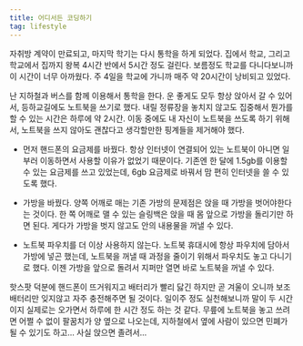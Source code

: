 ```yaml
---
title: 어디서든 코딩하기
tag: lifestyle
---
```

자취방 계약이 만료되고, 마지막 학기는 다시 통학을 하게 되었다. 집에서 학교, 그리고 학교에서 집까지 왕복 4시간 반에서 5시간 정도 걸린다. 보름정도 학교를 다니다보니까 이 시간이 너무 아까웠다. 주 4일을 학교에 가니까 매주 약 20시간이 낭비되고 있었다.

난 지하철과 버스를 함께 이용해서 통학을 한다. 운 좋게도 모두 항상 앉아서 갈 수 있어서, 등하교길에도 노트북을 쓰기로 했다. 내릴 정류장을 놓치지 않고도 집중해서 뭔가를 할 수 있는 시간은 하루에 약 2시간. 이동 중에도 내 자신이 노트북을 쓰도록 하기 위해서, 노트북을 쓰지 않아도 괜찮다고 생각할만한 핑계들을 제거해야 했다.

- 먼저 핸드폰의 요금제를 바꿨다. 항상 인터넷이 연결되어 있는 노트북이 아니면 일부러 이동하면서 사용할 이유가 없었기 때문이다. 기존엔 한 달에 1.5gb를 이용할 수 있는 요금제를 쓰고 있었는데, 6gb 요금제로 바꿔서 맘 편히 인터넷을 쓸 수 있도록 했다.

- 가방을 바꿨다. 양쪽 어깨로 매는 기존 가방의 문제점은 앉을 때 가방을 벗어야한다는 것이다. 한 쪽 어깨로 맬 수 있는 슬링백은 앉을 때 몸 앞으로 가방을 돌리기만 하면 된다. 게다가 가방을 벗지 않고도 안의 내용물을 꺼낼 수 있다.

- 노트북 파우치를 더 이상 사용하지 않는다. 노트북 휴대시에 항상 파우치에 담아서 가방에 넣곤 했는데, 노트북을 꺼낼 때 과정을 줄이기 위해서 파우치도 놓고 다니기로 했다. 이젠 가방을 앞으로 돌려서 지퍼만 열면 바로 노트북을 꺼낼 수 있다.

핫스팟 덕분에 핸드폰이 뜨거워지고 배터리가 빨리 닳긴 하지만 곧 겨울이 오니까 보조배터리만 잊지않고 자주 충전해주면 될 것이다. 일이주 정도 실천해보니까 말이 두 시간이지 실제로는 오가면서 하루에 한 시간 정도 하는 것 같다. 무릎에 노트북을 놓고 쓰려면 어쩔 수 없이 팔꿈치가 양 옆으로 나오는데, 지하철에서 옆에 사람이 있으면 민폐가 될 수 있기도 하고... 사실 앉으면 졸려서...
